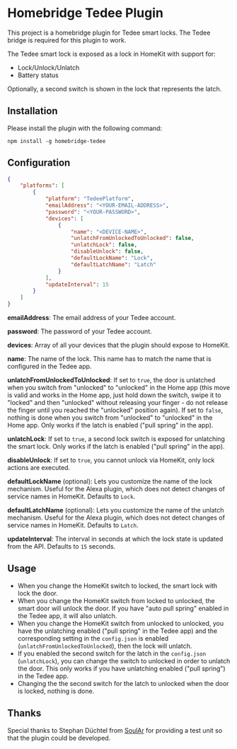 
# Homebridge Tedee Plugin

This project is a homebridge plugin for Tedee smart locks.
The Tedee bridge is required for this plugin to work.

The Tedee smart lock is exposed as a lock in HomeKit with support for:
- Lock/Unlock/Unlatch
- Battery status

Optionally, a second switch is shown in the lock that represents the latch.

## Installation

Please install the plugin with the following command:

```
npm install -g homebridge-tedee
```

## Configuration

```json
{
    "platforms": [
        {
            "platform": "TedeePlatform",
            "emailAddress": "<YOUR-EMAIL-ADDRESS>",
            "password": "<YOUR-PASSWORD>",
            "devices": [
                {
                    "name": "<DEVICE-NAME>",
                    "unlatchFromUnlockedToUnlocked": false,
                    "unlatchLock": false,
                    "disableUnlock": false,
                    "defaultLockName": "Lock",
                    "defaultLatchName": "Latch"
                }
            ],
            "updateInterval": 15
        }
    ]
}
```

**emailAddress**: The email address of your Tedee account.

**password**: The password of your Tedee account.

**devices**: Array of all your devices that the plugin should expose to HomeKit.

**name**: The name of the lock. This name has to match the name that is configured in the Tedee app.

**unlatchFromUnlockedToUnlocked**: If set to `true`, the door is unlatched when you switch from "unlocked" to "unlocked" in the Home app (this move is valid and works in the Home app, just hold down the switch, swipe it to "locked" and then "unlocked" without releasing your finger - do not release the finger until you reached the "unlocked" position again). If set to `false`, nothing is done when you switch from "unlocked" to "unlocked" in the Home app. Only works if the latch is enabled ("pull spring" in the app).

**unlatchLock**: If set to `true`, a second lock switch is exposed for unlatching the smart lock. Only works if the latch is enabled ("pull spring" in the app).

**disableUnlock**: If set to `true`, you cannot unlock via HomeKit, only lock actions are executed.

**defaultLockName** (optional): Lets you customize the name of the lock mechanism. Useful for the Alexa plugin, which does not detect changes of service names in HomeKit. Defaults to `Lock`.

**defaultLatchName** (optional): Lets you customize the name of the unlatch mechanism. Useful for the Alexa plugin, which does not detect changes of service names in HomeKit. Defaults to `Latch`.

**updateInterval**: The interval in seconds at which the lock state is updated from the API. Defaults to `15` seconds.

## Usage

* When you change the HomeKit switch to locked, the smart lock with lock the door.
* When you change the HomeKit switch from locked to unlocked, the smart door will unlock the door. If you have "auto pull spring" enabled in the Tedee app, it will also unlatch.
* When you change the HomeKit switch from unlocked to unlocked, you have the unlatching enabled ("pull spring" in the Tedee app) and the corresponding setting in the `config.json` is enabled (`unlatchFromUnlockedToUnlocked`), then the lock will unlatch.
* If you enabled the second switch for the latch in the `config.json` (`unlatchLock`), you can change the switch to unlocked in order to unlatch the door. This only works if you have unlatching enabled ("pull spring") in the Tedee app.
* Changing the the second switch for the latch to unlocked when the door is locked, nothing is done.

## Thanks

Special thanks to Stephan Düchtel from [SoulAr](https://www.soular.de) for providing a test unit so that the plugin could be developed.
